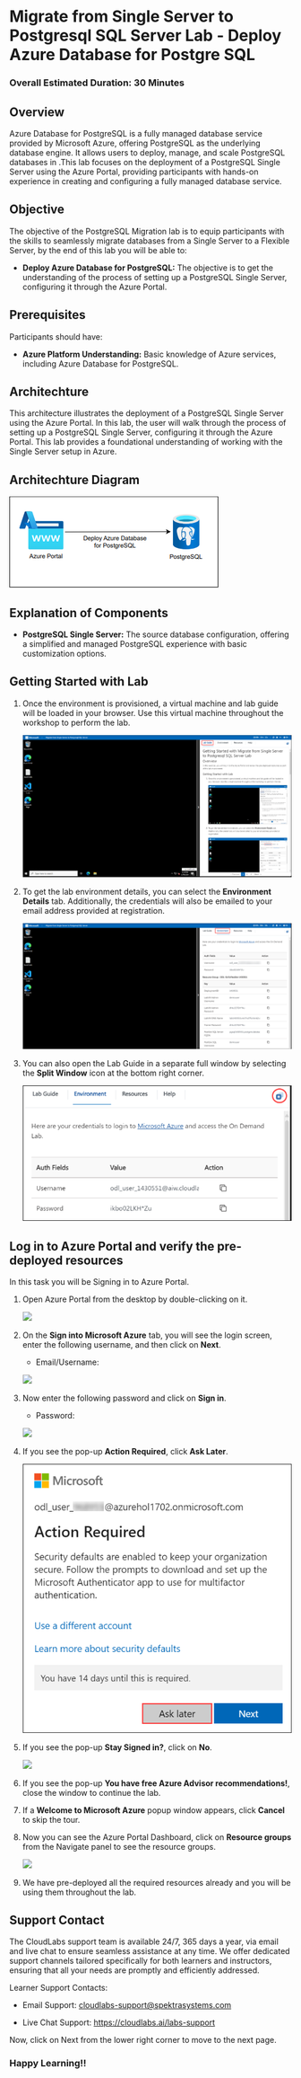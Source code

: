 # Migrate from Single Server to Postgresql SQL Server Lab - Deploy Azure Database for Postgre SQL

### Overall Estimated Duration: 30 Minutes

## Overview

Azure Database for PostgreSQL is a fully managed database service provided by Microsoft Azure, offering PostgreSQL as the underlying database engine. It allows users to deploy, manage, and scale PostgreSQL databases in .This lab focuses on the deployment of a PostgreSQL Single Server using the Azure Portal, providing participants with hands-on experience in creating and configuring a fully managed database service.

## Objective

The objective of the PostgreSQL Migration lab is to equip participants with the skills to seamlessly migrate databases from a Single Server to a Flexible Server, by the end of this lab you will be able to:

- **Deploy Azure Database for PostgreSQL:** The objective is to get the understanding of the process of setting up a PostgreSQL Single Server, configuring it through the Azure Portal.

## Prerequisites

Participants should have:

- **Azure Platform Understanding:** Basic knowledge of Azure services, including Azure Database for PostgreSQL.

## Architechture

This architecture illustrates the deployment of a PostgreSQL Single Server using the Azure Portal. In this lab, the user will walk through the process of setting up a PostgreSQL Single Server, configuring it through the Azure Portal. This lab provides a foundational understanding of working with the Single Server setup in Azure.

## Architechture Diagram

![](./Images/lab1archv2.png)

## Explanation of Components

- **PostgreSQL Single Server:** The source database configuration, offering a simplified and managed PostgreSQL experience with basic customization options.

## Getting Started with Lab

1. Once the environment is provisioned, a virtual machine and lab guide will be loaded in your browser. Use this virtual machine throughout the workshop to perform the lab.

    ![](Images/new-gt-1.png)

1. To get the lab environment details, you can select the **Environment Details** tab. Additionally, the credentials will also be emailed to your email address provided at registration.

    ![](Images/new-gt-2.png)
    
1. You can also open the Lab Guide in a separate full window by selecting the **Split Window** icon at the bottom right corner.

    ![](Images/new-gt-3.png) 
     
## Log in to Azure Portal and verify the pre-deployed resources

In this task you will be Signing in to Azure Portal.

1. Open Azure Portal from the desktop by double-clicking on it.
    
   ![](Images/azure%20portal.png)
   
2. On the **Sign into Microsoft Azure** tab, you will see the login screen, enter the following username, and then click on **Next**.

   * Email/Username: <inject key="AzureAdUserEmail"></inject>

   ![](https://raw.githubusercontent.com/CloudLabsAI-Azure/AVW-SAP-on-Azure/main/media/M2-Ex1-portalsignin-1.png)

3. Now enter the following password and click on **Sign in**. 

   * Password: <inject key="AzureAdUserPassword"></inject>

   ![](https://raw.githubusercontent.com/CloudLabsAI-Azure/AVW-SAP-on-Azure/refs/heads/main/media/M2-Ex1-portalsignin-2.png)

4. If you see the pop-up **Action Required**, click **Ask Later**.

   ![](Images/action.png)

5. If you see the pop-up **Stay Signed in?**, click on **No**.

   ![](https://raw.githubusercontent.com/CloudLabsAI-Azure/AVW-SAP-on-Azure/main/media/M2-Ex1-portalsignin-3.png)

6. If you see the pop-up **You have free Azure Advisor recommendations!**, close the window to continue the lab.

7. If a **Welcome to Microsoft Azure** popup window appears, click **Cancel** to skip the tour.

8. Now you can see the Azure Portal Dashboard, click on **Resource groups** from the Navigate panel to see the resource groups.

   ![](https://raw.githubusercontent.com/CloudLabsAI-Azure/AVW-SAP-on-Azure/refs/heads/main/media/M2-Ex1-rg.png)
 
9. We have pre-deployed all the required resources already and you will be using them throughout the lab.

## Support Contact

The CloudLabs support team is available 24/7, 365 days a year, via email and live chat to ensure seamless assistance at any time. We offer dedicated support channels tailored specifically for both learners and instructors, ensuring that all your needs are promptly and efficiently addressed.

Learner Support Contacts:

- Email Support: cloudlabs-support@spektrasystems.com

- Live Chat Support: https://cloudlabs.ai/labs-support
   
Now, click on Next from the lower right corner to move to the next page.

### Happy Learning!!


 
